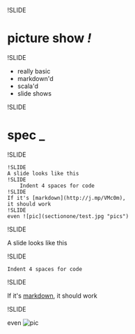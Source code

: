 !SLIDE

# picture show *!*

!SLIDE

 * really basic
 * markdown'd
 * scala'd
 * slide shows

!SLIDE

# spec _

!SLIDE

    !SLIDE
    A slide looks like this
    !SLIDE
        Indent 4 spaces for code
    !SLIDE
    If it's [markdown](http://j.mp/VMc0m),
    it should work
    !SLIDE
    even ![pic](sectionone/test.jpg "pics")

!SLIDE

A slide looks like this

!SLIDE

    Indent 4 spaces for code
!SLIDE

If it's [markdown](http://j.mp/VMc0m), it should work

!SLIDE

even ![pic](sectionone/test.jpg "pics")

